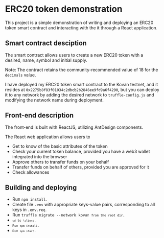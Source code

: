 # ERC20 token demonstration

<p>This project is a simple demonstration of writing and deploying an ERC20 token smart contract and interacting with the it through a React application.</p>

## Smart contract desciption

<p>The smart contract allows users to create a new ERC20 token with a desired, name, symbol and initial supply.</p>
<p>Note: The contract retains the community-recommended value of 18 for the <code>decimals</code> value.</p>
<p>I have deployed my ERC20 token smart contract to the Kovan testnet, and it resides at <code>0x2275b8f83f01034c2dbcb2b2846ee9fd9a6f4290</code>, but you can deploy it to any network by adding the desired network to <code>truffle-config.js</code> and modifying the network name during deployment.</p>

## Front-end description

<p>The front-end is built with ReactJS, utilizing AntDesign components.</p>
<p>
	The React web application allows users to
	<ul>
		<li>Get to know of the basic attributes of the token
		<li>Check your current token balance, provided you have a web3 wallet integrated into the browser
		<li>Approve others to transfer funds on your behalf
		<li>Transfer funds on behalf of others, provided you are approved for it
		<li>Check allowances
	</ul>
</p>

## Building and deploying

<ul>
<li>Run <code>npm install</code>.
<li>Create file <code>.env</code> with appropriate keys-value pairs, corresponding to all keys in <code>.env.req</code>.
<li>Run <code>truffle migrate --network kovan<code> from the root dir.
<li><code>cd</code> to <code>\client</code>.
<li>Run <code>npm install</code>.
<li>Run <code>npm start</code>.
</ul

